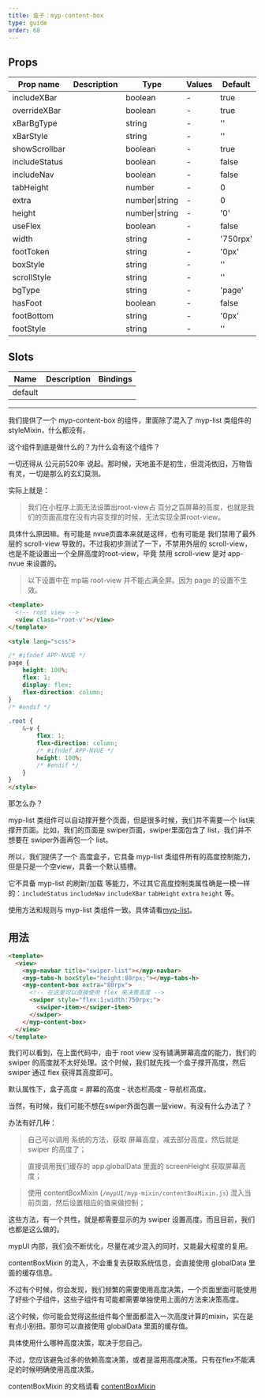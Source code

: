 ```yaml
---
title: 盒子：myp-content-box
type: guide
order: 68
---
```


## Props

| Prop name     | Description | Type           | Values | Default  |
| ------------- | ----------- | -------------- | ------ | -------- |
| includeXBar   |             | boolean        | -      | true     |
| overrideXBar  |             | boolean        | -      | true     |
| xBarBgType    |             | string         | -      | ''       |
| xBarStyle     |             | string         | -      | ''       |
| showScrollbar |             | boolean        | -      | true     |
| includeStatus |             | boolean        | -      | false    |
| includeNav    |             | boolean        | -      | false    |
| tabHeight     |             | number         | -      | 0        |
| extra         |             | number\|string | -      | 0        |
| height        |             | number\|string | -      | '0'      |
| useFlex       |             | boolean        | -      | false    |
| width         |             | string         | -      | '750rpx' |
| footToken     |             | string         | -      | '0px'    |
| boxStyle      |             | string         | -      | ''       |
| scrollStyle   |             | string         | -      | ''       |
| bgType        |             | string         | -      | 'page'   |
| hasFoot       |             | boolean        | -      | false    |
| footBottom    |             | string         | -      | '0px'    |
| footStyle     |             | string         | -      | ''       |

## Slots

| Name    | Description | Bindings |
| ------- | ----------- | -------- |
| default |             |          |

---

我们提供了一个 myp-content-box 的组件，里面除了混入了 myp-list 类组件的 styleMixin，什么都没有。

这个组件到底是做什么的？为什么会有这个组件？

一切还得从 公元前520年 说起。那时候，天地虽不是初生，但混沌依旧，万物皆有灵，一切是那么的玄幻莫测。

实际上就是：

> 我们在小程序上面无法设置出root-view占 百分之百屏幕的高度，也就是我们的页面高度在没有内容支撑的时候，无法实现全屏root-view。

具体什么原因嘛。有可能是 nvue页面本来就是这样，也有可能是 我们禁用了最外层的 scroll-view 导致的。不过我初步测试了一下，不禁用外层的 scroll-view， 也是不能设置出一个全屏高度的root-view，毕竟 禁用 scroll-view 是对 app-nvue 来设置的。

> 以下设置中在 mp端 root-view 并不能占满全屏。因为 page 的设置不生效。

```html
<template>
  <!-- root view -->
  <view class="root-v"></view>
</template>

<style lang="scss">

/* #ifndef APP-NVUE */
page {
	height: 100%;
	flex: 1;
	display: flex;
	flex-direction: column;
}
/* #endif */

.root {
	&-v {
		flex: 1;
		flex-direction: column;
		/* #ifndef APP-NVUE */
		height: 100%;
		/* #endif */
	}
}
</style>
```

那怎么办？

myp-list 类组件可以自动撑开整个页面，但是很多时候，我们并不需要一个 list来撑开页面。比如，我们的页面是 swiper页面，swiper里面包含了 list，我们并不想要在 swiper外面再包一个 list。

所以，我们提供了一个 高度盒子，它具备 myp-list 类组件所有的高度控制能力，但是只是一个空view，具备一个默认插槽。

它不具备 myp-list 的刷新/加载 等能力，不过其它高度控制类属性确是一模一样的：`includeStatus` `includeNav` `includeXBar` `tabHeight` `extra` `height` 等。

使用方法和规则与 myp-list 类组件一致。具体请看[myp-list](/doc/guide/myp-list.html)。

## 用法

```html
<template>
  <view>
    <myp-navbar title="swiper-list"></myp-navbar>
    <myp-tabs-h boxStyle="height:80rpx;"></myp-tabs-h>
    <myp-content-box extra="80rpx">
      <!-- 在这里可以直接使用 flex 来决策高度 -->
      <swiper style="flex:1;width:750rpx;">
        <swiper-item></swiper-item>
      </swiper>
    </myp-content-box>
  </view>
</template>
```

我们可以看到，在上面代码中，由于 root view 没有铺满屏幕高度的能力，我们的 swiper 的高度就不太好处理。这个时候，我们就先找一个盒子撑开高度，然后 swiper 通过 flex 获得其高度即可。

默认属性下，盒子高度 = 屏幕的高度 - 状态栏高度 - 导航栏高度。

当然，有时候，我们可能不想在swiper外面包裹一层view，有没有什么办法了？

办法有好几种：

> 自己可以调用 系统的方法，获取 屏幕高度，减去部分高度，然后就是 swiper 的高度了；

> 直接调用我们缓存的 app.globalData 里面的 screenHeight 获取屏幕高度；

> 使用 contentBoxMixin (`/mypUI/myp-mixin/contentBoxMixin.js`) 混入当前页面，然后设置相应的值来做控制；

这些方法，有一个共性，就是都需要显示的为 swiper 设置高度。而且目前，我们也都是这么做的。

mypUI 内部，我们会不断优化，尽量在减少混入的同时，又能最大程度的复用。

contentBoxMixin 的混入，不会重复去获取系统信息，会直接使用 globalData 里面的缓存信息。

不过有个时候，你会发现，我们频繁的需要使用高度决策，一个页面里面可能使用了好些个子组件，这些子组件有可能都需要单独使用上面的方法来决策高度。

这个时候，你可能会觉得这些组件每个里面都混入一次高度计算的mixin，实在是有点小别扭。那你可以直接使用 globalData 里面的缓存值。

具体使用什么哪种高度决策，取决于您自己。

不过，您应该避免过多的依赖高度决策，或者是滥用高度决策。只有在flex不能满足的时候明确使用高度决策。

contentBoxMixin 的文档请看 [contentBoxMixin](/doc/guide/contentBoxMixin.html)
